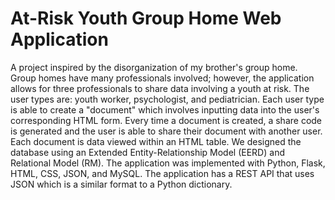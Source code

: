 # At-Risk Youth Group Home Web Application 

A project inspired by the disorganization of my brother's group home. Group homes have many professionals involved; however, the application allows for three professionals to share data involving a youth at risk. The user types are: youth worker, psychologist, and pediatrician. Each user type is able to create a "document" which involves inputting data into the user's corresponding HTML form. Every time a document is created, a share code is generated and the user is able to share their document with another user. Each document is data viewed within an HTML table. We designed the database using an Extended Entity-Relationship Model (EERD) and Relational Model (RM). The application was implemented with Python, Flask, HTML, CSS, JSON, and MySQL. The application has a REST API that uses JSON which is a similar format to a Python dictionary.

